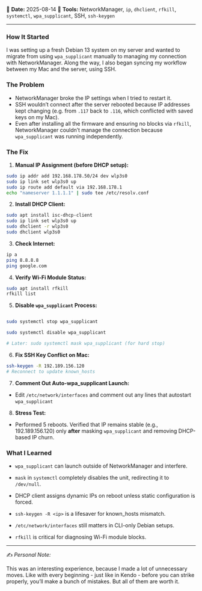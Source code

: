 📅 **Date:** 2025-08-14
🔧 **Tools:** NetworkManager, `ip`, `dhclient`, `rfkill`, `systemctl`, `wpa_supplicant`, SSH, `ssh-keygen`

---

### How It Started

I was setting up a fresh Debian 13 system on my server and wanted to migrate from using `wpa_supplicant` manually to managing my connection with NetworkManager. Along the way, I also began syncing my workflow between my Mac and the server, using SSH.

### The Problem

* NetworkManager broke the IP settings when I tried to restart it.
* SSH wouldn’t connect after the server rebooted because IP addresses kept changing (e.g. from `.117` back to `.116`, which conflicted with saved keys on my Mac).
* Even after installing all the firmware and ensuring no blocks via `rfkill`, NetworkManager couldn’t manage the connection because `wpa_supplicant` was running independently.

### The Fix

1. **Manual IP Assignment (before DHCP setup):**

```bash
sudo ip addr add 192.168.178.50/24 dev wlp3s0
sudo ip link set wlp3s0 up
sudo ip route add default via 192.168.178.1
echo "nameserver 1.1.1.1" | sudo tee /etc/resolv.conf
```

2. **Install DHCP Client:**

```bash
sudo apt install isc-dhcp-client
sudo ip link set wlp3s0 up
sudo dhclient -r wlp3s0
sudo dhclient wlp3s0
```

3. **Check Internet:**

```bash
ip a
ping 8.8.8.8
ping google.com
```

4. **Verify Wi-Fi Module Status:**

```bash
sudo apt install rfkill
rfkill list
```

5. **Disable `wpa_supplicant` Process:**

```bash

sudo systemctl stop wpa_supplicant

sudo systemctl disable wpa_supplicant

# Later: sudo systemctl mask wpa_supplicant (for hard stop)
```

6. **Fix SSH Key Conflict on Mac:**

```bash
ssh-keygen -R 192.189.156.120
# Reconnect to update known_hosts
```

7. **Comment Out Auto-wpa\_supplicant Launch:**

* Edit `/etc/network/interfaces` and comment out any lines that autostart `wpa_supplicant`

8. **Stress Test:**

* Performed 5 reboots. Verified that IP remains stable (e.g., 192.189.156.120) only **after** masking `wpa_supplicant` and removing DHCP-based IP churn.

### What I Learned


* `wpa_supplicant` can launch outside of NetworkManager and interfere.

* `mask` in `systemctl` completely disables the unit, redirecting it to `/dev/null`.

* DHCP client assigns dynamic IPs on reboot unless static configuration is forced.

* `ssh-keygen -R <ip>` is a lifesaver for known\_hosts mismatch.

* `/etc/network/interfaces` still matters in CLI-only Debian setups.

* `rfkill` is critical for diagnosing Wi-Fi module blocks.

---

✍ *Personal Note:*

This was an interesting experience, because I made a lot of unnecessary moves. Like with every beginning - just like in Kendo - before you can strike properly, you’ll make a bunch of mistakes. But all of them are worth it.
